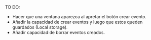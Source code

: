 TO DO:
- Hacer que una ventana aparezca al apretar el botón crear evento.
- Añadir la capacidad de crear eventos y luego que estos queden guardados (Local storage).
- Añadir capacidad de borrar eventos creados.